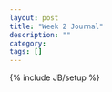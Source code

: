 ```yaml
---
layout: post
title: "Week 2 Journal"
description: ""
category: 
tags: []
---
```

{% include JB/setup %}
